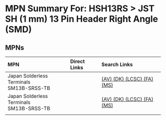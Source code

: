



# MPN Summary For: HSH13RS > JST SH (1 mm) 13 Pin Header Right Angle (SMD)

## MPNs
  

|MPN|Direct Links|Search Links|
| :--- | :--- | :--- |
|Japan Solderless Terminals<br>SM13B-SRSS-TB||[(AV) ](https://www.avnet.com/shop/us/search/SM13B-SRSS-TB)[(DK) ](https://www.digikey.co.uk/en/products/result?s=SM13B-SRSS-TB)[(LCSC) ](https://www.lcsc.com/search?q=SM13B-SRSS-TB)[(FA) ](https://uk.farnell.com/search?st=SM13B-SRSS-TB)[(MS) ](https://www.mouser.com/c/?q=SM13B-SRSS-TB)|
|Japan Solderless Terminals<br>SM13B-SRSS-TB||[(AV) ](https://www.avnet.com/shop/us/search/SM13B-SRSS-TB)[(DK) ](https://www.digikey.co.uk/en/products/result?s=SM13B-SRSS-TB)[(LCSC) ](https://www.lcsc.com/search?q=SM13B-SRSS-TB)[(FA) ](https://uk.farnell.com/search?st=SM13B-SRSS-TB)[(MS) ](https://www.mouser.com/c/?q=SM13B-SRSS-TB)|
||||
